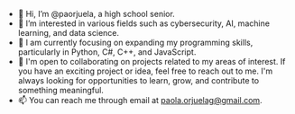 - 👋 Hi, I’m @paorjuela, a high school senior.
- 👀 I’m interested in various fields such as cybersecurity, AI, machine learning, and data science. 
- 🌱 I am currently focusing on expanding my programming skills, particularly in Python, C#, C++, and JavaScript.
- 💞️ I'm open to collaborating on projects related to my areas of interest. If you have an exciting project or idea, feel free to reach out to me. I'm always looking for opportunities to learn, grow, and contribute to something meaningful.
- 📫 You can reach me through email at paola.orjuelag@gmail.com. 

<!---
paorjuela/paorjuela is a ✨ special ✨ repository because its `README.md` (this file) appears on your GitHub profile.
You can click the Preview link to take a look at your changes.
--->
